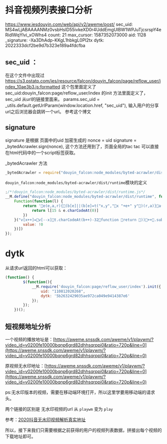 <!--
 * @Author: your name
 * @Date: 2020-05-03 18:50:34
 * @LastEditTime: 2020-05-05 16:08:07
 * @LastEditors: Please set LastEditors
 * @Description: In User Settings Edit
 * @FilePath: /python/douyin_web/doc/url_info.md
 -->
# 抖音视频列表接口分析
https://www.iesdouyin.com/web/api/v2/aweme/post/
sec_uid: MS4wLjABAAAANMz0vsbHsID55ivkeXD0r4UddEmgUlBW1WPJuTjcsrspY4eRidlWqYlvi_xOWhs4
count: 21
max_cursor: 1587352073000
aid: 1128
_signature: -Xa3DhAdp-KKgL1hbkgL0Pl2tx
dytk: 2022333dcf2be9d7b323e189a4fdcfba 


## sec_uid ：
在这个文件中出现过
https://s3.pstatp.com/ies/resource/falcon/douyin_falcon/page/reflow_user/index_10ae3b3.js:formatted
这个包里面定义了sec_uid:douyin_falcon:page/reflow_user/index 
的init 方法里面定义了，sec_uid 从url的链接里面来。
params.sec_uid = _utils.default.getUrlParam(window.location.href, "sec_uid"),
输入用户的分享url之后浏览器会跳转一个url。 参考这个博文

## signature
signature 是根据 页面中的uid 加密生成的
nonce = uid
signature = _bytedAcrawler.sign(nonce),
这个方法还用到了，页面全局的tac 
tac 可以直接在html代码中的一个script标签获取。

_bytedAcrawler 方法
```javascript
_bytedAcrawler = require("douyin_falcon:node_modules/byted-acrawler/dist/runtime")

```
`douyin_falcon:node_modules/byted-acrawler/dist/runtime`模块的定义
```javascript
;/*!douyin_falcon:node_modules/byted-acrawler/dist/runtime.js*/
__M.define("douyin_falcon:node_modules/byted-acrawler/dist/runtime", function(l, e) {
    Function(function(l) {
        return 'e(e,a,r){(b[e]||(b[e]=t("x,y","x "+e+" y")(r,a)}a(e,a,r){(k[r]||(k[r]=t("x,y","new x[y]("+Array(r+1).join(",x[y]")(1)+")")(e,a)}r(e,a,r){n,t,s={},b=s.d=r?r.d+1:0;for(s["$"+b]=s,t=0;t<b;t)s[n="$"+t]=r[n];for(t=0,b=s=a;t<b;t)s[t]=a[t];c(e,0,s)}c(t,b,k){u(e){v[x]=e}f{g=,ting(bg)}l{try{y=c(t,b,k)}catch(e){h=e,y=l}}for(h,y,d,g,v=[],x=0;;)switch(g=){case 1:u(!)4:f5:u((e){a=0,r=e;{c=a<r;c&&u(e[a]),c}}(6:y=,u((y8:if(g=,lg,g=,y===c)b+=g;else if(y!==l)y9:c10:u(s(11:y=,u(+y)12:for(y=f,d=[],g=0;g<y;g)d[g]=y.charCodeAt(g)^g+y;u(String.fromCharCode.apply(null,d13:y=,h=delete [y]14:59:u((g=)?(y=x,v.slice(x-=g,y:[])61:u([])62:g=,k[0]=65599*k[0]+k[1].charCodeAt(g)>>>065:h=,y=,[y]=h66:u(e(t[b],,67:y=,d=,u((g=).x===c?r(g.y,y,k):g.apply(d,y68:u(e((g=t[b])<"<"?(b--,f):g+g,,70:u(!1)71:n72:+f73:u(parseInt(f,3675:if(){bcase 74:g=<<16>>16g76:u(k[])77:y=,u([y])78:g=,u(a(v,x-=g+1,g79:g=,u(k["$"+g])81:h=,[f]=h82:u([f])83:h=,k[]=h84:!085:void 086:u(v[x-1])88:h=,y=,h,y89:u({e{r(e.y,arguments,k)}e.y=f,e.x=c,e})90:null91:h93:h=0:;default:u((g<<16>>16)-16)}}n=this,t=n.Function,s=Object.keys||(e){a={},r=0;for(c in e)a[r]=c;a=r,a},b={},k={};r'.replace(/[-]/g, function(e) {
            return l[15 & e.charCodeAt(0)]
        })
    }("v[x++]=v[--x]t.charCodeAt(b++)-32function return ))++.substrvar .length(),b+=;break;case ;break}".split("")))()('gr$Daten Иb/s!l y͒yĹg,(lfi~ah`{mv,-n|jqewVxp{rvmmx,&effkx[!cs"l".Pq%widthl"@q&heightl"vr*getContextx$"2d[!cs#l#,*;?|u.|uc{uq$fontl#vr(fillTextx$$龘ฑภ경2<[#c}l#2q*shadowBlurl#1q-shadowOffsetXl#$$limeq+shadowColorl#vr#arcx88802[%c}l#vr&strokex[ c}l"v,)}eOmyoZB]mx[ cs!0s$l$Pb<k7l l!r&lengthb%^l$1+s$jl  s#i$1ek1s$gr#tack4)zgr#tac$! +0o![#cj?o ]!l$b%s"o ]!l"l$b*b^0d#>>>s!0s%yA0s"l"l!r&lengthb<k+l"^l"1+s"jl  s&l&z0l!$ +["cs\'(0l#i\'1ps9wxb&s() &{s)/s(gr&Stringr,fromCharCodes)0s*yWl ._b&s o!])l l Jb<k$.aj;l .Tb<k$.gj/l .^b<k&i"-4j!+& s+yPo!]+s!l!l Hd>&l!l Bd>&+l!l <d>&+l!l 6d>&+l!l &+ s,y=o!o!]/q"13o!l q"10o!],l 2d>& s.{s-yMo!o!]0q"13o!]*Ld<l 4d#>>>b|s!o!l q"10o!],l!& s/yIo!o!].q"13o!],o!]*Jd<l 6d#>>>b|&o!]+l &+ s0l-l!&l-l!i\'1z141z4b/@d<l"b|&+l-l(l!b^&+l-l&zl\'g,)gk}ejo{cm,)|yn~Lij~em["cl$b%@d<l&zl\'l $ +["cl$b%b|&+l-l%8d<@b|l!b^&+ q$sign ', [Object.defineProperty(e, "__esModule", {
        value: !0
    })])
});
```
# dytk 
从请求url返回的html可以获取：
```javascript
(function() {
        $(function(){
            __M.require('douyin_falcon:page/reflow_user/index').init({
                uid: "110812020268",
                dytk: '5b2632429035ae972ca049e9414387e6'
            });
        });
    })();
```

## 短视频地址分析
一个视频的播放地址是：[https://aweme.snssdk.com/aweme/v1/playwm/?video_id=v0200fe10000bqnp6grd82dhhsqrppi0&ratio=720p&line=0](https://aweme.snssdk.com/aweme/v1/playwm/?video_id=v0200fe10000bqnp6grd82dhhsqrppi0&ratio=720p&line=0)

原视频无水印地址：[https://aweme.snssdk.com/aweme/v1/playwm/?video_id=v0200fe10000bqnp6grd82dhhsqrppi0&ratio=720p&line=0](https://aweme.snssdk.com/aweme/v1/playwm/?video_id=v0200fe10000bqnp6grd82dhhsqrppi0&ratio=720p&line=0)

ps:无水印版本的视频，需要在移动端环境打开，所以这里学要用移动端的请求头。

两个链接的区别是 无水印视频的url 从 `playwm` 变为 `play`

参考：[2020抖音无水印视频解析真实地址](https://blog.csdn.net/qq_36737934/article/details/104127835)

所以，接下来我们只需要根据之前获得的用户的视频列表数据，拼接出每个视频的下载地址即可。
